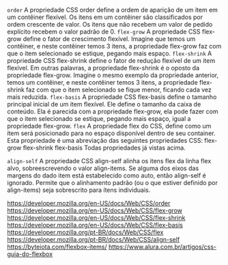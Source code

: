 `order`
    A propriedade CSS order define a ordem de aparição de um item em um contêiner flexível. Os itens em um contêiner são classificados por ordem crescente de valor. Os itens que não recebem um valor de pedido explícito recebem o valor padrão de 0.
`flex-grow`
    A propriedade CSS flex-grow define o fator de crescimento flexível. Imagine que temos um contêiner, e neste contêiner temos 3 itens, a propriedade flex-grow faz com que o item selecionado se estique, pegando mais espaço.
`flex-shrink` 
    A propriedade CSS flex-shrink define o fator de redução flexível de um item flexível. Em outras palavras, a propriedade flex-shrink é o oposto da propriedade flex-grow. Imagine o mesmo exemplo da propriedade anterior, temos um contêiner, e neste contêiner temos 3 itens, a propriedade flex-shrink faz com que o item selecionado se fique menor, ficando cada vez mais reduzida.
`flex-basis` 
    A propriedade CSS flex-basis define o tamanho principal inicial de um item flexível. Ele define o tamanho da caixa de conteúdo. Ela é parecida com a propriedade flex-grow, ela pode fazer com que o item selecionado se estique, pegando mais espaço, igual a propriedade flex-grow.
`flex`
    A propriedade flex do CSS, define como um ítem será posicionado para no espaço disponível dentro de seu container.
    Esta propriedade é uma abreviação das seguintes propriedades CSS:
        flex-grow
        flex-shrink
        flex-basis
    Todas propriedades já vistas acima.

`align-self`
    A propriedade CSS align-self alinha os itens flex da linha flex alvo, sobreescrevendo o valor align-items. Se alguma dos eixos das margens do dado item está estabelecido como auto, então align-self é ignorado.
    Permite que o alinhamento padrão (ou o que estiver definido por align-items) seja sobrescrito para ítens individuais.


https://developer.mozilla.org/en-US/docs/Web/CSS/order
https://developer.mozilla.org/en-US/docs/Web/CSS/flex-grow
https://developer.mozilla.org/en-US/docs/Web/CSS/flex-shrink
https://developer.mozilla.org/en-US/docs/Web/CSS/flex-basis
https://developer.mozilla.org/pt-BR/docs/Web/CSS/flex
https://developer.mozilla.org/pt-BR/docs/Web/CSS/align-self
https://byteiota.com/flexbox-items/
https://www.alura.com.br/artigos/css-guia-do-flexbox